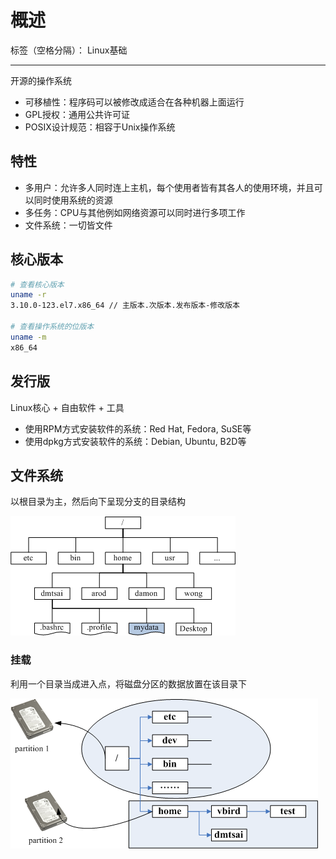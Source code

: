 # 概述

标签（空格分隔）： Linux基础

---

开源的操作系统

* 可移植性：程序码可以被修改成适合在各种机器上面运行
* GPL授权：通用公共许可证
* POSIX设计规范：相容于Unix操作系统

## 特性

* 多用户：允许多人同时连上主机，每个使用者皆有其各人的使用环境，并且可以同时使用系统的资源
* 多任务：CPU与其他例如网络资源可以同时进行多项工作
* 文件系统：一切皆文件

## 核心版本

```bash
# 查看核心版本
uname -r
3.10.0-123.el7.x86_64 // 主版本.次版本.发布版本-修改版本

# 查看操作系统的位版本
uname -m
x86_64
```

## 发行版

Linux核心 + 自由软件 + 工具

* 使用RPM方式安装软件的系统：Red Hat, Fedora, SuSE等
* 使用dpkg方式安装软件的系统：Debian, Ubuntu, B2D等

## 文件系统

以根目录为主，然后向下呈现分支的目录结构

![目录树](https://raw.githubusercontent.com/wchaochao/images/master/gitbook-linux-base/dirtree.gif)

### 挂载

利用一个目录当成进入点，将磁盘分区的数据放置在该目录下

![挂载](https://raw.githubusercontent.com/wchaochao/images/master/gitbook-linux-base/mount.png)

